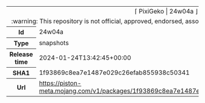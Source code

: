 <html><table>
<tr><td colspan="2" align="center"><img width="0" height="0"><br/>⌈ PixiGeko | 24w04a ⌋<br/><img width="0" height="0"></td></tr>
<tr><td colspan="2" align="center"><img width="0" height="0"><br/>
:warning: This repository is not official, approved, endorsed, associated or connected with Mojang :warning:
<br/><img width="0" height="0"></td></tr>
<tr><th>Id</th><td>24w04a</td></tr>
<tr><th>Type</th><td>snapshots</td></tr>
<tr><th>Release time</th><td>2024-01-24T13:42:45+00:00</td></tr>
<tr><th>SHA1</th><td>1f93869c8ea7e1487e029c26efab855938c50341</td></tr>
<tr><th>Url</th><td><a href="https://piston-meta.mojang.com/v1/packages/1f93869c8ea7e1487e029c26efab855938c50341/24w04a.json">https://piston-meta.mojang.com/v1/packages/1f93869c8ea7e1487e029c26efab855938c50341/24w04a.json</a></td></tr>